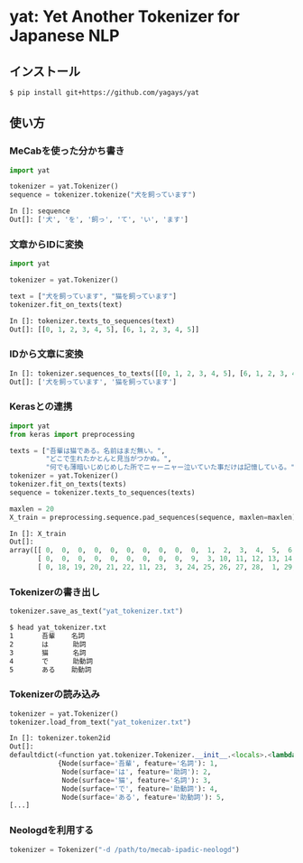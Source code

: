 # yat: Yet Another Tokenizer for Japanese NLP

## インストール

```sh
$ pip install git+https://github.com/yagays/yat
```

## 使い方

### MeCabを使った分かち書き

```py
import yat

tokenizer = yat.Tokenizer()
sequence = tokenizer.tokenize("犬を飼っています")
```

```py
In []: sequence
Out[]: ['犬', 'を', '飼っ', 'て', 'い', 'ます']
```

### 文章からIDに変換

```py
import yat

tokenizer = yat.Tokenizer()

text = ["犬を飼っています", "猫を飼っています"]
tokenizer.fit_on_texts(text)
```

```py
In []: tokenizer.texts_to_sequences(text)
Out[]: [[0, 1, 2, 3, 4, 5], [6, 1, 2, 3, 4, 5]]
```

### IDから文章に変換

```py
In []: tokenizer.sequences_to_texts([[0, 1, 2, 3, 4, 5], [6, 1, 2, 3, 4, 5]])
Out[]: ['犬を飼っています', '猫を飼っています']
```

### Kerasとの連携

```py
import yat
from keras import preprocessing

texts = ["吾輩は猫である。名前はまだ無い。",
         "どこで生れたかとんと見当がつかぬ。",
         "何でも薄暗いじめじめした所でニャーニャー泣いていた事だけは記憶している。"]
tokenizer = yat.Tokenizer()
tokenizer.fit_on_texts(texts)
sequence = tokenizer.texts_to_sequences(texts)

maxlen = 20
X_train = preprocessing.sequence.pad_sequences(sequence, maxlen=maxlen)
```

```py
In []: X_train
Out[]:
array([[ 0,  0,  0,  0,  0,  0,  0,  0,  0,  0,  1,  2,  3,  4,  5,  6, 1,  7,  8,  5],
       [ 0,  0,  0,  0,  0,  0,  0,  0,  0,  9,  3, 10, 11, 12, 13, 14, 15, 16, 17,  5],
       [ 0, 18, 19, 20, 21, 22, 11, 23,  3, 24, 25, 26, 27, 28,  1, 29, 22, 26, 30,  5]], dtype=int32)
```

### Tokenizerの書き出し

```py
tokenizer.save_as_text("yat_tokenizer.txt")
```

```sh
$ head yat_tokenizer.txt
1       吾輩    名詞
2       は      助詞
3       猫      名詞
4       で      助動詞
5       ある    助動詞
```

### Tokenizerの読み込み

```py
tokenizer = yat.Tokenizer()
tokenizer.load_from_text("yat_tokenizer.txt")
```

```py
In []: tokenizer.token2id
Out[]:
defaultdict(<function yat.tokenizer.Tokenizer.__init__.<locals>.<lambda>()>,
            {Node(surface='吾輩', feature='名詞'): 1,
             Node(surface='は', feature='助詞'): 2,
             Node(surface='猫', feature='名詞'): 3,
             Node(surface='で', feature='助動詞'): 4,
             Node(surface='ある', feature='助動詞'): 5,
[...]
```

### Neologdを利用する

```py
tokenizer = Tokenizer("-d /path/to/mecab-ipadic-neologd")
```
